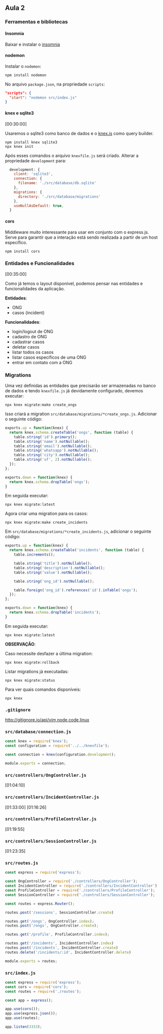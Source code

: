 ## Aula 2

### Ferramentas e bibliotecas

#### Insomnia

Baixar e instalar o [insomnia](https://insomnia.rest/)

#### nodemon

Instalar o `nodemon`:
```
npm install nodemon
```

No arquivo `package.json`, na propriedade `scripts`:
```json
"scripts": {
  "start": "nodemon src/index.js"
}
```

#### knex e sqlite3

[00:30:00]

Usaremos o sqlite3 como banco de dados e o [knex.js](http://knexjs.org/) como query builder.

```
npm install knex sqlite3
npx knex init
```

Após esses comandos o arquivo `knexfile.js` será criado. Alterar a propriedade `development` para:
```js
  development: {
    client: 'sqlite3',
    connection: {
      filename: './src/database/db.sqlite'
    },
    migrations: {
      directory: './src/database/migrations'
    },
    useNullAsDefault: true,
  }
```

#### cors

Middleware muito interessante para usar em conjunto com o express.js. Serve para garantir que a interação está sendo realizada a partir de um host específico.

```
npm install cors
```

### Entidades e Funcionalidades

[00:35:00]

Como já temos o layout disponível, podemos pensar nas entidades e funcionalidades da aplicação.

**Entidades**:

- ONG
- casos (incident)

**Funcionalidades**:

- login/logout de ONG
- cadastro de ONG
- cadastrar casos
- deletar casos
- listar todos os casos
- listar casos específicos de uma ONG
- entrar em contato com a ONG


### Migrations

Uma vez definidas as entidades que precisarão ser armazenadas no banco de dados e tendo `knexfile.js` já devidamente configurado, devemos executar:

```
npx knex migrate:make create_ongs
```

Isso criará a migration `src/database/migrations/*create_ongs.js`. Adicionar o seguinte código:
```js
exports.up = function(knex) {
  return knex.schema.createTable('ongs', function (table) {
    table.string('id').primary();
    table.string('name').notNullable();
    table.string('email').notNullable();
    table.string('whatsapp').notNullable();
    table.string('city').notNullable();
    table.string('uf', 2).notNullable();
  });
};

exports.down = function(knex) {
  return knex.schema.dropTable('ongs');
}
```

Em seguida executar:
```
npx knex migrate:latest
```

Agora criar uma migration para os casos:
```
npx knex migrate:make create_incidents
```

Em `src/database/migrations/*create_incidents.js`, adicionar o seguinte código:
```js
exports.up = function(knex) {
  return knex.schema.createTable('incidents', function (table) {
    table.increments();

    table.string('title').notNullable();
    table.string('description').notNullable();
    table.string('value').notNullable();

    table.string('ong_id').notNullable();

    table.foreign('ong_id').references('id').inTable('ongs');
  });
};

exports.down = function(knex) {
  return knex.schema.dropTable('incidents');
}
```

Em seguida executar:
```
npx knex migrate:latest
```

**OBSERVAÇÃO**:

Caso necessite desfazer a última migration:
```
npx knex migrate:rollback
```

Listar migrations já executadas:
```
npx knex migrate:status
```

Para ver quais comandos disponíveis:
```
npx knex
```

### `.gitignore`

http://gitignore.io/api/vim,node,code,linux


### `src/database/connection.js`

```js
const knex = require('knex');
const configuration = require('../../knexfile');

const connection = knex(configuration.development);

module.exports = connection;
```

### `src/controllers/OngController.js`

[01:04:10]


### `src/controllers/IncidentController.js`

[01:33:00]
[01:16:26]


### `src/controllers/ProfileController.js`

[01:19:55]


### `src/controllers/SessionController.js`

[01:23:35]


### `src/routes.js`

```js
const express = require('express');

const OngController = require('./controllers/OngController');
const IncidentController = require('./controllers/IncidentController');
const ProfileController = require('./controllers/ProfileController');
const SessionController = require('./controllers/SessionController');

const routes = express.Router();

routes.post('/sessions', SessionController.create)

routes.get('/ongs', OngController.index);
routes.post('/ongs', OngController.create);

routes.get('/profile', ProfileController.index);

routes.get('/incidents', IncidentController.index)
routes.post('/incidents', IncidentController.create)
routes.delete('/incidents/:id', IncidentController.delete)

module.exports = routes;
```


### `src/index.js`

```js
const express = require('express');
const cors = require('cors');
const routes = require('./routes');

const app = express();

app.use(cors());
app.use(express.json());
app.use(routes);

app.listen(3333);
```
